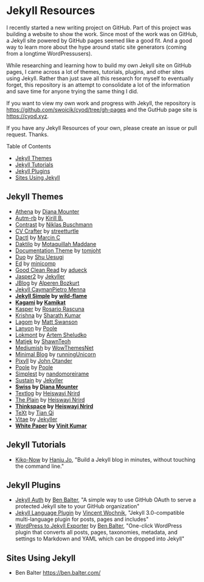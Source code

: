 # Jekyll Resources
I recently started a new writing project on GitHub. Part of this project was building a website to show the work. Since most of the work was on GitHub, a Jekyll site powered by GitHub pages seemed like a good fit. And a good way to learn more about the hype around static site generators (coming from a longtime WordPressusers). 

While researching and learning how to build my own Jekyll site on GitHub pages, I came across a lot of themes, tutorials, plugins, and other sites using Jekyll. Rather than just save all this research for myself to eventually forget, this repository is an attempt to consolidate a lot of the information and save time for anyone trying the same thing I did. 

If you want to view my own work and progress with Jekyll, the repository is https://github.com/swoicik/cyod/tree/gh-pages and the GutHub page site is https://cyod.xyz. 

If you have any Jekyll Resources of your own, please create an issue or pull request. Thanks. 

Table of Contents
- [Jekyll Themes](https://github.com/swoicik/Jekyll-Resources/blob/master/README.md#jekyll-themes)
- [Jekyll Tutorials](https://github.com/swoicik/Jekyll-Resources#jekyll-tutorials)
- [Jekyll Plugins](https://github.com/swoicik/Jekyll-Resources#jekyll-plugins)
- [Sites Using Jekyll](https://github.com/swoicik/Jekyll-Resources#sites-using-jekyll)

## Jekyll Themes
- [Athena](https://github.com/broccolini/athena) by [Diana Mounter](https://github.com/broccolini)
- [Autm-rb](https://github.com/kirqe/autm-rb) by [Kirill B.](https://github.com/kirqu)
- [Contrast](https://github.com/niklasbuschmann/contrast) by [Niklas Buschmann](https://github.com/niklasbuschmann)
- [CV Crafter](https://github.com/streetturtle/jekyll-cv-crafter) by [streetturtle](https://github.com/streetturtle)
- [Dactl](https://github.com/melangue/dactl) by [Marcin C](https://github.com/melangue)
- [Daktilo](https://github.com/kronik3r/daktilo) by [Motaquillah Maddane](https://github.com/kronik3r)
- [Documentation Theme](https://github.com/tomjoht/documentation-theme-jekyll) by [tomjoht](https://github.com/tomjoht)
- [Duo](https://github.com/chibicode/duo) by [Shu Uesugi](https://github.com/chibicode)
- [Ed](https://github.com/minicomp/ed/) by [minicomp](https://github.com/minicomp)
- [Good Clean Read](https://github.com/adueck/good-clean-read) by [adueck](https://github.com/adueck)
- [Jasper2](https://github.com/jekyller/jasper2) by [Jekyller](https://github.com/jekyller)
- [JBlog](https://github.com/alperenbozkurt/JBlog) by [Alperen Bozkurt](https://github.com/alperenbozkurt)
- [Jekyll Cayman](https://github.com/pietromenna/jekyll-cayman-theme)[Pietro Menna](https://github.com/pietromenna)
- **[Jekyll Simple](https://github.com/wild-flame/jekyll-simple) by [wild-flame](https://github.com/wild-flame)**
- **[Kagami](https://github.com/kamikat/jekyll-theme-kagami) by [Kamikat](https://github.com/kamikat)**
- [Kasper](https://github.com/rosario/kasper) by [Rosario Rascuna](https://github.com/rosario)
- [Krishna](https://github.com/sharu725/krishna) by [Sharath Kumar](https://github.com/sharu725)
- [Lagom](https://github.com/swanson/lagom) by [Matt Swanson](https://github.com/swanson)
- [Lanyon](https://github.com/poole/lanyon) by [Poole](https://github.com/poole)
- [Lokmont](https://github.com/artemsheludko/lokmont) by [Artem Sheludko](https://github.com/artemsheludko)
- [Matjek](https://github.com/ShawnTeoh/matjek) by [ShawnTeoh](https://github.com/ShawnTeoh)
- [Mediumish](https://github.com/wowthemesnet/mediumish-theme-jekyll) by [WowThemesNet](https://github.com/wowthemesnet)
- [Minimal Blog](https://github.com/runningUnicorn/minimal-blog) by [runningUnicorn](https://github.com/runningUnicorn)
- [Pixyll](https://github.com/johno/pixyll) by [John Otander](https://github.com/johno)
- [Poole](https://github.com/poole/poole) by [Poole](https://github.com/poole)
- [Simplest](https://github.com/nandomoreirame/simplest) by [nandomoreirame](https://github.com/nandomoreirame)
- [Sustain](https://github.com/jekyller/sustain) by [Jekyller](https://github.com/jekyller)
- **[Swiss](https://github.com/broccolini/swiss) by [Diana Mounter](https://github.com/broccolini)**
- [Textlog](https://github.com/heiswayi/textlog) by [Heiswayi Nrird](https://github.com/heiswayi)
- [The Plain](https://github.com/heiswayi/the-plain) by [Heiswayi Nrird](https://github.com/heiswayi)
- **[Thinkspace](https://github.com/heiswayi/thinkspace) by [Heiswayi Nrird](https://github.com/heiswayi)**
- [TeXt](https://github.com/kitian616/jekyll-TeXt-theme) by [Tian Qi](https://github.com/kitian616)
- [Vitae](https://github.com/jekyller/vitae) by [Jekyller](https://github.com/jekyller)
- **[White Paper](https://github.com/vinitkumar/white-paper) by [Vinit Kumar](https://github.com/vinitkumar)**

## Jekyll Tutorials
- [Kiko-Now](https://github.com/aweekj/kiko-now) by [Hanju Jo](https://github.com/aweekj), "Build a Jekyll blog in minutes, without touching the command line."

## Jekyll Plugins 
- [Jekyll Auth](https://github.com/benbalter/jekyll-auth) by [Ben Balter](https://github.com/benbalter), "A simple way to use GitHub OAuth to serve a protected Jekyll site to your GitHub organization"
- [Jekyll Language Plugin](https://github.com/vwochnik/jekyll-language-plugin) by [Vincent Wochnik](https://github.com/vwochnik), "Jekyll 3.0-compatible multi-language plugin for posts, pages and includes"
- [WordPress to Jekyll Exporter](https://github.com/benbalter/wordpress-to-jekyll-exporter) by [Ben Balter](https://github.com/benbalter), "One-click WordPress plugin that converts all posts, pages, taxonomies, metadata, and settings to Markdown and YAML which can be dropped into Jekyll"

## Sites Using Jekyll
- Ben Balter https://ben.balter.com/
